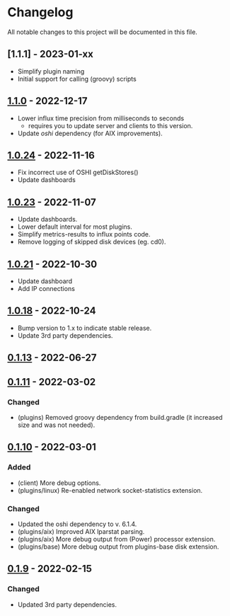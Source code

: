 # Changelog

All notable changes to this project will be documented in this file.

## [1.1.1] - 2023-01-xx
- Simplify plugin naming
- Initial support for calling (groovy) scripts

## [1.1.0] - 2022-12-17
- Lower influx time precision from milliseconds to seconds
  - requires you to update server and clients to this version.
- Update *oshi* dependency (for AIX improvements).


## [1.0.24] - 2022-11-16
- Fix incorrect use of OSHI getDiskStores()
- Update dashboards

## [1.0.23] - 2022-11-07
- Update dashboards.
- Lower default interval for most plugins.
- Simplify metrics-results to influx points code.
- Remove logging of skipped disk devices (eg. cd0).

## [1.0.21] - 2022-10-30
- Update dashboard
- Add IP connections

## [1.0.18] - 2022-10-24
- Bump version to 1.x to indicate stable release.
- Update 3rd party dependencies.

## [0.1.13] - 2022-06-27

## [0.1.11] - 2022-03-02
### Changed
- (plugins) Removed groovy dependency from build.gradle (it increased size and was not needed).

## [0.1.10] - 2022-03-01
### Added
- (client) More debug options.
- (plugins/linux) Re-enabled network socket-statistics extension.
### Changed
- Updated the oshi dependency to v. 6.1.4.
- (plugins/aix) Improved AIX lparstat parsing.
- (plugins/aix) More debug output from (Power) processor extension.
- (plugins/base) More debug output from plugins-base disk extension.

## [0.1.9] - 2022-02-15
### Changed
- Updated 3rd party dependencies.

[1.1.0]: https://bitbucket.org/mnellemann/sysmon/branches/compare/v1.1.0%0Dv0.1.24
[1.0.24]: https://bitbucket.org/mnellemann/sysmon/branches/compare/v1.0.24%0Dv0.1.23
[1.0.23]: https://bitbucket.org/mnellemann/sysmon/branches/compare/v1.0.23%0Dv0.1.21
[1.0.21]: https://bitbucket.org/mnellemann/sysmon/branches/compare/v1.0.21%0Dv0.1.18
[1.0.18]: https://bitbucket.org/mnellemann/sysmon/branches/compare/v1.0.18%0Dv0.1.13
[0.1.13]: https://bitbucket.org/mnellemann/sysmon/branches/compare/v0.1.13%0Dv0.1.11
[0.1.11]: https://bitbucket.org/mnellemann/sysmon/branches/compare/v0.1.11%0Dv0.1.10
[0.1.10]: https://bitbucket.org/mnellemann/sysmon/branches/compare/v0.1.10%0Dv0.1.9
[0.1.9]: https://bitbucket.org/mnellemann/sysmon/branches/compare/v0.1.9%0Dv0.1.8
